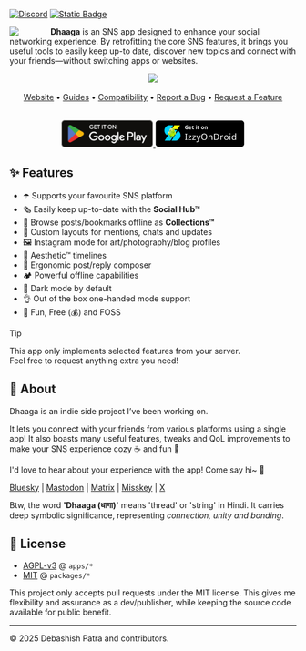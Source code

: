 <!-- SOCIALS -->
[![Discord](https://img.shields.io/discord/1131212086446391430?logo=discord&style=flat&label=Chat)](https://discord.gg/kMp5JA9jwD)
[![Static Badge](https://img.shields.io/badge/Sponsor-Me-f79a13)](https://suvam.io/sponsor)
<!-- SOCIALS -->

<img width="64"
src="https://github.com/user-attachments/assets/1718fef2-f10a-4a72-b7cb-819e85d56143"
align="left"
style="margin-right:8px"/>

**Dhaaga** is an SNS app designed to enhance your social networking experience.
By retrofitting the core SNS features, it brings you useful tools to easily
keep up-to date, discover new topics and connect with your friends—without
switching apps or websites.

<div align="center">
  <img width="720px"  src="https://repository-images.githubusercontent.com/664825261/58e60a61-2d3b-4275-89bc-c180adb58a7d" style="top:80px"/>
</div>

<p align="center">
  <a href="https://suvam.io/dhaaga">Website</a> •
  <a href="https://suvam.io/dhaaga/guides">Guides</a> •
  <a href="https://suvam.io/dhaaga/compatibility">Compatibility</a> •
  <a href="https://github.com/suvam0451/dhaaga/issues/new?assignees=&labels=bug&projects=&template=bug_report.yml">Report a Bug</a> •
  <a href="https://github.com/suvam0451/dhaaga/issues/new?assignees=&labels=enhancement&projects=&template=feature_request.yml">Request a Feature</a>
</p>


<div align="center" style="margin-top:32px">
  <a href="https://play.google.com/store/apps/details?id=io.suvam.dhaaga" target="_blank">    
    <img src="./.github/badges/google_play.svg" height="48px"/>
  </a>
  <a href="https://apt.izzysoft.de/fdroid/index/apk/io.suvam.dhaaga.lite" target="_blank">
    <img src="./.github/badges/izzy_on_droid.png" height="48px"/>
  </a>
</div>

## ✨ Features

- ☂️ Supports your favourite SNS platform
- 🗞️ Easily keep up-to-date with the **Social Hub™**
- 📍 Browse posts/bookmarks offline as **Collections™**
- 📩 Custom layouts for mentions, chats and updates
- 🖼️ Instagram mode for art/photography/blog profiles
- 📰 Aesthetic™ timelines
- 💬 Ergonomic post/reply composer
- 🏕️ Powerful offline capabilities
- 🦉 Dark mode by default
- 👌 Out of the box one-handed mode support
- 🥳 Fun, Free (💰) and FOSS

> [!TIP]
>
> This app only implements selected features from your server.</br>
> Feel free to request anything extra you need!

## 💁 About

Dhaaga is an indie side project I’ve been working on.

It lets you connect with your friends from various platforms using a
single app! It also boasts many useful features, tweaks and QoL improvements
to make your SNS experience cozy ☕ and fun 🥳

I'd love to hear about your experience with the app! Come say hi~ 🤗

[Bluesky](https://bsky.app/profile/suvam.io) |
[Mastodon](https://mastodon.social/@suvam) |
[Matrix](https://matrix.to/@suvam:matrix.org#/@suvam:matrix.org) |
[Misskey](https://misskey.io/@suvam0451) |
[X](https://x.com/suvam0451)

Btw, the word **'Dhaaga (धागा)'** means 'thread' or
'string' in Hindi.
It carries deep symbolic significance,
representing *connection, unity and bonding*.

## 📝 License

- [AGPL-v3](./LICENSE) @ `apps/*`
- [MIT](./.github/ALT_LICENSE.md) @ `packages/*`

This project only accepts pull requests under the MIT license. This gives me flexibility and assurance as a dev/publisher,
while keeping the source code available for public benefit.

---

© 2025 Debashish Patra and contributors.
